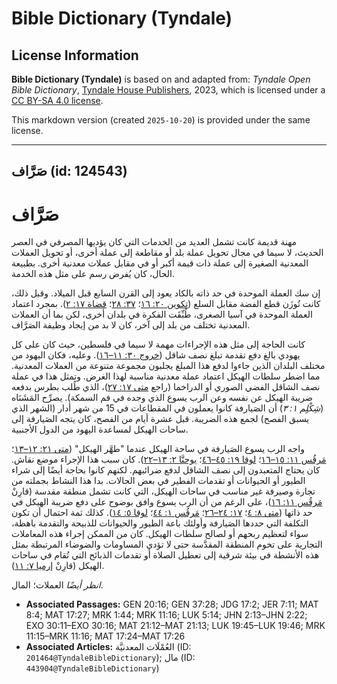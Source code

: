 # Bible Dictionary (Tyndale)

## License Information

**Bible Dictionary (Tyndale)** is based on and adapted from: _Tyndale Open Bible Dictionary_, [Tyndale House Publishers](https://tyndaleopenresources.com/), 2023, which is licensed under a [CC BY-SA 4.0 license](https://creativecommons.org/licenses/by-sa/4.0/legalcode.en).

This markdown version (created `2025-10-20`) is provided under the same license.



--------------------------------

## صَرَّاف (id: 124543)

صَرَّاف
=======

مهنة قديمة كانت تشمل العديد من الخدمات التي كان يؤديها المصرفي في العصر الحديث، لا سيما في مجال تحويل عملة بلد أو مقاطعة إلى عملة أخرى، أو تحويل العملات المعدنية الصغيرة إلى عملة ذات قيمة أكبر أو في مقابل عملات معدنية أخرى. بطبيعة الحال، كان يُفرض رسم على مثل هذه الخدمة.

إن سك العملة الموحدة في حد ذاته بالكاد يعود إلى القرن السابع قبل الميلاد. وقبل ذلك، كانت تُوزَن قطع الفضة مقابل السلع ([تكوين ٢٠: ١٦](https://ref.ly/Gen20:16)؛ [٣٧: ٢٨](https://ref.ly/Gen37:28)؛ [قضاة ١٧: ٢](https://ref.ly/Judg17:2)). بمجرد اعتماد العملة الموحدة في آسيا الصغرى، طُبِّقَت الفكرة في بلدان أخرى، لكن بما أن العملات المعدنية تختلف من بلد إلى آخر، كان لا بد من إيجاد وظيفة الصَرَّاف.

كانت الحاجة إلى مثل هذه الإجراءات مهمة لا سيما في فلسطين، حيث كان على كل يهودي بالغ دفع تقدمة تبلغ نصف شاقل ([خروج ٣٠: ١١–١٦](https://ref.ly/Exod30:11-Exod30:16)). وعليه، فكان اليهود من مختلف البلدان الذين جاءوا لدفع هذا المبلغ يجلبون مجموعة متنوعة من العملات المعدنية. مما اضطر سلطات الهيكل اعتماد عملة معدنية مناسبة لهذا الغرض. وتمثل هذا في عملة نصف الشاقل الفضي الصوري أو الدراخما (راجع [متى ١٧: ٢٧](https://ref.ly/Matt17:27))، الذي طُلب بطرس بدفعه ضريبة الهيكل عن نفسه وعن الرب يسوع الذي وجده في فم السمكة). يصرِّح المَشَنَاه (*شِكْلِِم ١: ٣*) أن الصَيارفة كانوا يعملون في المقطاعات في 15 من شهر أدار (الشهر الذي يسبق الفصح) لجمع هذه الضريبة. قبل عشرة أيام من الفصح، كان يتجه الصَيارفة إلى ساحات الهيكل لمساعدة اليهود من الدول الأجنبية.

واجه الرب يسوع الصَيارفة في ساحة الهيكل عندما "طهَّر الهيكل" ([متى ٢١: ١٢–١٣](https://ref.ly/Matt21:12-Matt21:13)؛ [مَرقُس ١١: ١٥–١٦](https://ref.ly/Mark11:15-Mark11:16)؛ [لوقا ١٩: ٤٥–٤٦](https://ref.ly/Luke19:45-Luke19:46)؛ [يوحنَّا ٢: ١٣–٢٢](https://ref.ly/John2:13-John2:22)). كان سبب هذا الإجراء موضع نقاش. كان يحتاج المتعبدون إلى نصف الشاقل لدفع ضرائبهم. لكنهم كانوا بحاجة أيضًا إلى شراء الطيور أو الحيوانات أو تقدمات الفطير في بعض الحالات. بدا هذا النشاط بجملته من تجارة وصيرفة غير مناسب في ساحات الهيكل، التي كانت تشمل منطقة مقدسة (قارِنْ [مَرقُس ١١: ١٦](https://ref.ly/Mark11:16))، على الرغم من أن الرب يسوع وافق بوضوح على دفع ضريبة الهيكل في حد ذاتها ([متى ٨: ٤](https://ref.ly/Matt8:4)؛ [١٧: ٢٤–٢٦](https://ref.ly/Matt17:24-Matt17:26)؛ [مَرقُس ١: ٤٤](https://ref.ly/Mark1:44)؛ [لوقا ٥: ١٤](https://ref.ly/Luke5:14)). كذلك ثمة احتمال أن تكون التكلفة التي حددها الصَيارفة وأولئك باعة الطيور والحيوانات للذبيحة والتقدمة باهظة، سواء لتعظيم ربحهم أو لصالح سلطات الهيكل. كان من الممكن إجراء هذه المعاملات التجارية على تخوم المنطقة المقدَّسة حتى لا تؤدي المساومات والضوضاء المرتبطة بمثل هذه الأنشطة في بيئة شرقية إلى تعطيل الصلاة أو تقدمات الذبائح التي تُقام في ساحات الهيكل (قارِنْ [إرميا ٧: ١١](https://ref.ly/Jer7:11)).

*انظر أيضًا* العملات؛ المال.

* **Associated Passages:** GEN 20:16; GEN 37:28; JDG 17:2; JER 7:11; MAT 8:4; MAT 17:27; MRK 1:44; MRK 11:16; LUK 5:14; JHN 2:13–JHN 2:22; EXO 30:11–EXO 30:16; MAT 21:12–MAT 21:13; LUK 19:45–LUK 19:46; MRK 11:15–MRK 11:16; MAT 17:24–MAT 17:26
* **Associated Articles:** العُمْلَات المعدنيَّة (ID: `201464@TyndaleBibleDictionary`); مال (ID: `443904@TyndaleBibleDictionary`)

